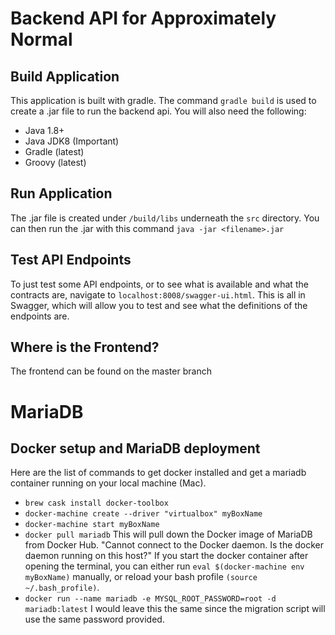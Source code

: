 # Backend API for Approximately Normal

## Build Application
This application is built with gradle. The command `gradle build` is used to create a .jar file to run the backend api.
You will also need the following:
* Java 1.8+ 
* Java JDK8 (Important)
* Gradle (latest)
* Groovy (latest)

## Run Application
The .jar file is created under `/build/libs` underneath the `src` directory. You can then run the .jar with this command
`java -jar <filename>.jar`

## Test API Endpoints
To just test some API endpoints, or to see what is available and what the contracts are, navigate to `localhost:8008/swagger-ui.html`. This is all in Swagger, which will allow you to test and see what the definitions of the endpoints are. 

## Where is the Frontend?
The frontend can be found on the master branch

# MariaDB

## Docker setup and MariaDB deployment

Here are the list of commands to get docker installed and get a mariadb container running on your local machine (Mac). 
* `brew cask install docker-toolbox`
* `docker-machine create --driver "virtualbox" myBoxName`
* `docker-machine start myBoxName`
* `docker pull mariadb` This will pull down the Docker image of MariaDB from Docker Hub. "Cannot connect to the Docker daemon. Is the docker daemon running on this host?"
If you start the docker container after opening the terminal, you can either run `eval $(docker-machine env myBoxName)` manually, or reload your bash profile `(source ~/.bash_profile)`.
* `docker run --name mariadb -e MYSQL_ROOT_PASSWORD=root -d mariadb:latest` I would leave this the same since the migration script will use the same password provided.
